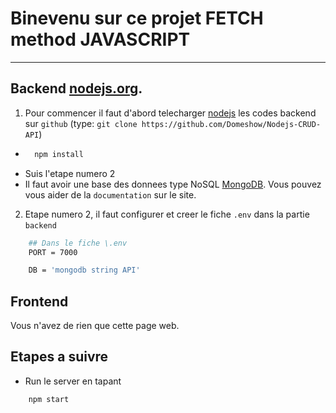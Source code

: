 # Binevenu sur ce projet FETCH method JAVASCRIPT

---

## Backend [nodejs.org](https://nodejs.org/en/).

1. Pour commencer il faut d'abord telecharger [nodejs](https://nodejs.org/en/) les codes backend sur `github` (type: `git clone https://github.com/Domeshow/Nodejs-CRUD-API`)

- ```bash
    npm install
  ```
- Suis l'etape numero 2
- Il faut avoir une base des donnees type NoSQL [MongoDB](https://www.mongodb.com/). Vous pouvez vous aider de la `documentation` sur le site.

2. Etape numero 2, il faut configurer et creer le fiche `.env` dans la partie `backend`

```bash
    ## Dans le fiche \.env
    PORT = 7000

    DB = 'mongodb string API'
```

## Frontend

Vous n'avez de rien que cette page web.

## Etapes a suivre

- Run le server en tapant

```shell
    npm start
```

